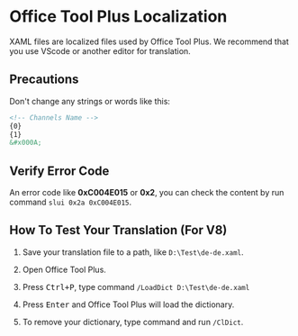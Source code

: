 # Office Tool Plus Localization

XAML files are localized files used by Office Tool Plus. We recommend that you use VScode or another editor for translation.

## Precautions

Don't change any strings or words like this:

```xml
<!-- Channels Name -->
{0}
{1}
&#x000A;
```

## Verify Error Code

An error code like **0xC004E015** or **0x2**, you can check the content by run command ```slui 0x2a 0xC004E015```.

## How To Test Your Translation (For V8)

1. Save your translation file to a path, like ```D:\Test\de-de.xaml```.

2. Open Office Tool Plus.

3. Press <kbd>Ctrl+P</kbd>, type command  ```/LoadDict D:\Test\de-de.xaml```

4. Press <kbd>Enter</kbd> and Office Tool Plus will load the dictionary.

5. To remove your dictionary, type command and run ```/ClDict```.
